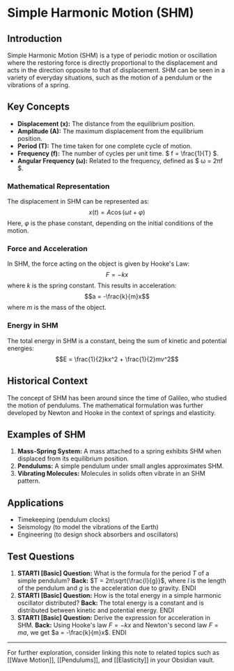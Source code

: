 # Simple Harmonic Motion (SHM)

## Introduction
Simple Harmonic Motion (SHM) is a type of periodic motion or oscillation where the restoring force is directly proportional to the displacement and acts in the direction opposite to that of displacement. SHM can be seen in a variety of everyday situations, such as the motion of a pendulum or the vibrations of a spring.

## Key Concepts

- **Displacement (x):** The distance from the equilibrium position.
- **Amplitude (A):** The maximum displacement from the equilibrium position.
- **Period (T):** The time taken for one complete cycle of motion.
- **Frequency (f):** The number of cycles per unit time. $ f = \frac{1}{T} $.
- **Angular Frequency (ω):** Related to the frequency, defined as $ ω = 2πf $.

### Mathematical Representation
The displacement in SHM can be represented as:
$$x(t) = A \cos(ωt + φ)$$
Here, $φ$ is the phase constant, depending on the initial conditions of the motion.

### Force and Acceleration
In SHM, the force acting on the object is given by Hooke's Law:
$$F = -kx$$
where $k$ is the spring constant. This results in acceleration:
$$a = -\frac{k}{m}x$$
where $m$ is the mass of the object.

### Energy in SHM
The total energy in SHM is a constant, being the sum of kinetic and potential energies:
$$E = \frac{1}{2}kx^2 + \frac{1}{2}mv^2$$

## Historical Context
The concept of SHM has been around since the time of Galileo, who studied the motion of pendulums. The mathematical formulation was further developed by Newton and Hooke in the context of springs and elasticity.

## Examples of SHM
1. **Mass-Spring System:** A mass attached to a spring exhibits SHM when displaced from its equilibrium position.
2. **Pendulums:** A simple pendulum under small angles approximates SHM.
3. **Vibrating Molecules:** Molecules in solids often vibrate in an SHM pattern.

## Applications
- Timekeeping (pendulum clocks)
- Seismology (to model the vibrations of the Earth)
- Engineering (to design shock absorbers and oscillators)

## Test Questions
1. **STARTI [Basic] Question:** What is the formula for the period $T$ of a simple pendulum? **Back:** $T = 2π\sqrt{\frac{l}{g}}$, where $l$ is the length of the pendulum and $g$ is the acceleration due to gravity. ENDI
2. **STARTI [Basic] Question:** How is the total energy in a simple harmonic oscillator distributed? **Back:** The total energy is a constant and is distributed between kinetic and potential energy. ENDI
3. **STARTI [Basic] Question:** Derive the expression for acceleration in SHM. **Back:** Using Hooke's law $F = -kx$ and Newton's second law $F = ma$, we get $a = -\frac{k}{m}x$. ENDI

---

For further exploration, consider linking this note to related topics such as [[Wave Motion]], [[Pendulums]], and [[Elasticity]] in your Obsidian vault.